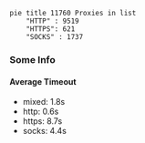 
```mermaid
pie title 11760 Proxies in list
    "HTTP" : 9519
    "HTTPS": 621
    "SOCKS" : 1737
```

### Some Info
#### Average Timeout

- mixed: 1.8s
- http: 0.6s
- https: 8.7s
- socks: 4.4s